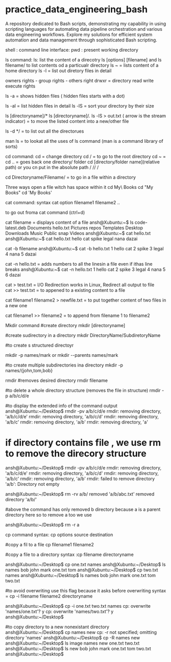 # practice_data_engineering_bash
A repository dedicated to Bash scripts, demonstrating my capability in using scripting languages for automating data pipeline orchestration and various data engineering workflows. Explore my solutions for efficient system automation and data management through sophisticated Bash scripting.


shell :
command line interface:
pwd : present working directory

ls command:
ls: list the content of a direcotry
ls [options] [filename]  and ls filename/ to list contents od a particualr directory
ls ~ = lists content of a home directory
ls -l = list out diretory files in detail

owners rights - group rights - others right
drwxr = directory read write execute rights 

ls -a = shows hidden files ( hidden files starts with a dot)

ls -al = list hidden files in detail
ls -lS = sort your directory by their size

ls [directoryname]/*
ls [directoryname]/*.*
 ls -lS > out.txt ( arrow is the stream indicator) = to move the listed content into a new/other file

ls -d */ = to list out all the directorues

man ls = to lookat all the uses of ls command (man is a command library of sorts)



cd command:
cd = change directory 
cd / = to go to the root directory
cd ~ =
cd .. = goes back one directory/ folder
cd [directory/folder name](relative path) or you cn put in the absolute path / // /

cd Directoryname/Filename/ = to go in a file within a  directory

Three ways open a file witch has space within it
cd My\ Books
cd "My Books"
cd 'My Books'

cat command:
syntax
cat option filename1 filename2 ..

to go out froma  cat command (ctrl+d)

cat filename = displays content of a file
ansh@Xubuntu:~$ ls
code-latest.deb  Documents  hello.txt  Pictures  repos  Templates
Desktop          Downloads  Music      Public    snap   Videos
ansh@Xubuntu:~$ cat hello.txt
ansh@Xubuntu:~$ cat hello.txt
hello cat
spike
legal
nana
dazai

cat -b filename
ansh@Xubuntu:~$ cat -b hello.txt
     1  hello cat
     2  spike
     3  legal
     4  nana
     5  dazai

cat -n hello.txt = adds numbers to all the linesin a file even if ithas line breaks
ansh@Xubuntu:~$ cat -n hello.txt
     1  hello cat
     2  spike
     3  legal
     4  nana
     5
     6  dazai

  cat > test.txt =  I/O Redirection works in Linux, Redirect all output to file    
   cat >> test.txt = to appened to a existing content to a file

   cat filename1 filename2 > newfile.txt = to put together content of two files in a new one

   cat filename1 >> filename2 = to append from filename 1 to filename2


   Mkdir command
#create directory
   mkdir [directoryname]

#create sudirectory in a directory
mkdir DirectoryName/SubdiretoryName

#to create s structured directoyr 

mkdir -p names/mark or mkdir --parents names/mark

#to create multiple subdirectories ina  directory
mkdir -p names/{john,tom,bob}

rmdir 
#removes desired directory
rmdir filename

#to delete a whole directory structure (removes the file in structure)
rmdir -p  a/b/c/d/e

#to display the extended info of the command output
ansh@Xubuntu:~/Desktop$ rmdir -pv  a/b/c/d/e
rmdir: removing directory, 'a/b/c/d/e'
rmdir: removing directory, 'a/b/c/d'
rmdir: removing directory, 'a/b/c'
rmdir: removing directory, 'a/b'
rmdir: removing directory, 'a'

# if directory contains file , we use rm to remove the direcory structure
ansh@Xubuntu:~/Desktop$ rmdir -pv  a/b/c/d/e
rmdir: removing directory, 'a/b/c/d/e'
rmdir: removing directory, 'a/b/c/d'
rmdir: removing directory, 'a/b/c'
rmdir: removing directory, 'a/b'
rmdir: failed to remove directory 'a/b': Directory not empty

ansh@Xubuntu:~/Desktop$ rm -rv a/b/
removed 'a/b/abc.txt'
removed directory 'a/b/'

#above the command has only removed b directory because a is a parent directory here so to remove a too we use

ansh@Xubuntu:~/Desktop$ rm -r a

cp command
syntax: 
 cp options source destination

#copy a fil to a file 
 cp filename1  filename2

#copy a file to a directory
syntax :cp filename directoryname

ansh@Xubuntu:~/Desktop$ cp one.txt names
ansh@Xubuntu:~/Desktop$ ls names
bob  john  mark  one.txt  tom
ansh@Xubuntu:~/Desktop$ cp two.txt names
ansh@Xubuntu:~/Desktop$ ls names
bob  john  mark  one.txt  tom  two.txt

#to avoid overwriting use this flag because it asks before overwriting
syntax = cp -i filename filename2 directoryname

ansh@Xubuntu:~/Desktop$ cp -i one.txt two.txt names
cp: overwrite 'names/one.txt'? y
cp: overwrite 'names/two.txt'? y
ansh@Xubuntu:~/Desktop$ 

#to copy directory to a new nonexistant directory 
ansh@Xubuntu:~/Desktop$ cp names new
cp: -r not specified; omitting directory 'names'
ansh@Xubuntu:~/Desktop$ cp -R names new
ansh@Xubuntu:~/Desktop$ ls
image  names  new  one.txt  two.txt
ansh@Xubuntu:~/Desktop$ ls new
bob  john  mark  one.txt  tom  two.txt
ansh@Xubuntu:~/Desktop$ 
